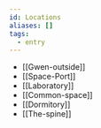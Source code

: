 ```yaml
---
id: Locations
aliases: []
tags:
  - entry
---
```



* [[Gwen-outside]]
* [[Space-Port]]
* [[Laboratory]]
* [[Common-space]]
* [[Dormitory]]
* [[The-spine]]


